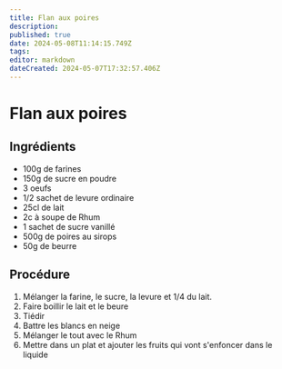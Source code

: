 ```yaml
---
title: Flan aux poires
description: 
published: true
date: 2024-05-08T11:14:15.749Z
tags: 
editor: markdown
dateCreated: 2024-05-07T17:32:57.406Z
---
```


# Flan aux poires

## Ingrédients

- 100g de farines
- 150g de sucre en poudre
- 3 oeufs
- 1/2 sachet de levure ordinaire
- 25cl de lait
- 2c à soupe de Rhum
- 1 sachet de sucre vanillé
- 500g de poires au sirops
- 50g de beurre

## Procédure

1. Mélanger la farine, le sucre, la levure et 1/4 du lait.
2. Faire boillir le lait et le beure
3. Tiédir
4. Battre les blancs en neige
5. Mélanger le tout avec le Rhum
6. Mettre dans un plat et ajouter les fruits qui vont s'enfoncer dans le liquide
